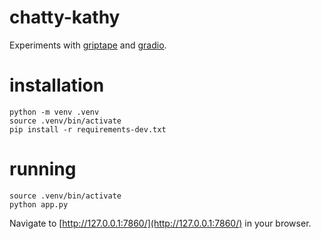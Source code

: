 # chatty-kathy

Experiments with [griptape](https://www.griptape.ai/) and [gradio](https://gradio.app/).

# installation

```
python -m venv .venv
source .venv/bin/activate
pip install -r requirements-dev.txt
```

# running

```
source .venv/bin/activate
python app.py
```

Navigate to [http://127.0.0.1:7860/](http://127.0.0.1:7860/) in your browser.
